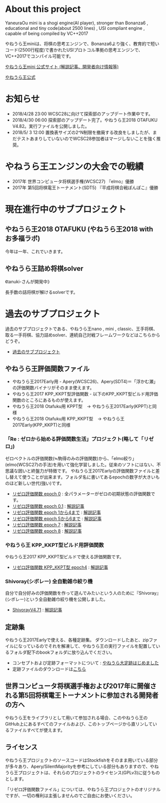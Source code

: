 # About this project

YaneuraOu mini is a shogi engine(AI player), stronger than Bonanza6 , educational and tiny code(about 2500 lines) , USI compliant engine , capable of being compiled by VC++2017

やねうら王miniは、将棋の思考エンジンで、Bonanza6より強く、教育的で短いコード(2500行程度)で書かれたUSIプロトコル準拠の思考エンジンで、VC++2017でコンパイル可能です。

[やねうら王mini 公式サイト (解説記事、開発者向け情報等)](http://yaneuraou.yaneu.com/YaneuraOu_Mini/)

[やねうら王公式 ](http://yaneuraou.yaneu.com/)

# お知らせ

- 2018/4/28 23:00 WCSC28に向けて探索部のアップデート作業中です。
- 2018/4/30 06:00 探索部のアップデート完了。やねうら王2018 OTAFUKU V4.82。実行ファイルを公開しました。
- 2018/5/ 3 12:00 置換表サイズの2^N制限を撤廃する改良をしましたが、まだテストあまりしていないのでWCSC28参加者はマージしないことを強く推奨。


# やねうら王エンジンの大会での戦績

- 2017年 世界コンピュータ将棋選手権(WCSC27) 『elmo』優勝
- 2017年 第5回将棋電王トーナメント(SDT5) 『平成将棋合戦ぽんぽこ』優勝

# 現在進行中のサブプロジェクト

## やねうら王2018 OTAFUKU (やねうら王2018 with お多福ラボ)

今年は一年、これでいきます。


## やねうら王詰め将棋solver

《tanuki-さんが開発中》

長手数の詰将棋が解けるsolverです。

# 過去のサブプロジェクト

過去のサブプロジェクトである、やねうら王nano , mini , classic、王手将棋、取る一手将棋、協力詰めsolver、連続自己対戦フレームワークなどはこちらからどうぞ。

- [過去のサブプロジェクト](/docs/README2017.md)

## やねうら王評価関数ファイル

- やねうら王2017Early用 - Apery(WCSC26)、Apery(SDT4)＝「浮かむ瀬」の評価関数バイナリがそのまま使えます。
- やねうら王2017 KPP_KKPT型評価関数 - 以下のKPP_KKPT型ビルド用評価関数のところにあるものが使えます。
- やねうら王2018 Otafuku用 KPPT型　→ やねうら王2017Early(KPPT)と同様
- やねうら王2018 Otafuku用 KPP_KKPT型　→ やねうら王2017Early(KPP_KKPT)と同様

### 「Re : ゼロから始める評価関数生活」プロジェクト(略して「リゼロ」)

ゼロベクトルの評価関数(≒駒得のみの評価関数)から、「elmo絞り」(elmo(WCSC27)の手法)を用いて強化学習しました。従来のソフトにはない、不思議な囲いと終盤力が特徴です。
やねうら王2017Earlyの評価関数ファイルと差し替えて使うことが出来ます。フォルダ名に書いてあるepochの数字が大きいものほど新しい世代(強い)です。

- [リゼロ評価関数 epoch 0](https://drive.google.com/open?id=0Bzbi5rbfN85Nb3o1Zkd6cjVNYkE) : 全パラメーターがゼロの初期状態の評価関数です。
- [リゼロ評価関数 epoch 0.1](https://drive.google.com/open?id=0Bzbi5rbfN85NNTBERmhiMGZlSWs) : [解説記事](http://yaneuraou.yaneu.com/2017/06/20/%E5%BE%93%E6%9D%A5%E6%89%8B%E6%B3%95%E3%81%AB%E5%9F%BA%E3%81%A5%E3%81%8F%E3%83%97%E3%83%AD%E3%81%AE%E6%A3%8B%E8%AD%9C%E3%82%92%E7%94%A8%E3%81%84%E3%81%AA%E3%81%84%E8%A9%95%E4%BE%A1%E9%96%A2%E6%95%B0/)
- [リゼロ評価関数 epoch 1から4まで](https://drive.google.com/open?id=0Bzbi5rbfN85NNWY0RTJlc2x5czg) : [解説記事](http://yaneuraou.yaneu.com/2017/06/12/%E4%BA%BA%E9%96%93%E3%81%AE%E6%A3%8B%E8%AD%9C%E3%82%92%E7%94%A8%E3%81%84%E3%81%9A%E3%81%AB%E8%A9%95%E4%BE%A1%E9%96%A2%E6%95%B0%E3%81%AE%E5%AD%A6%E7%BF%92%E3%81%AB%E6%88%90%E5%8A%9F/)
- [リゼロ評価関数 epoch 5から6まで](https://drive.google.com/open?id=0Bzbi5rbfN85NSS0wWkEwSERZVzQ) : [解説記事](http://yaneuraou.yaneu.com/2017/06/13/%E7%B6%9A-%E4%BA%BA%E9%96%93%E3%81%AE%E6%A3%8B%E8%AD%9C%E3%82%92%E7%94%A8%E3%81%84%E3%81%9A%E3%81%AB%E8%A9%95%E4%BE%A1%E9%96%A2%E6%95%B0%E3%81%AE%E5%AD%A6%E7%BF%92/)
- [リゼロ評価関数 epoch 7](https://drive.google.com/open?id=0Bzbi5rbfN85NWWloTFdMRjI5LWs) : [解説記事](http://yaneuraou.yaneu.com/2017/06/15/%E7%B6%9A2-%E4%BA%BA%E9%96%93%E3%81%AE%E6%A3%8B%E8%AD%9C%E3%82%92%E7%94%A8%E3%81%84%E3%81%9A%E3%81%AB%E8%A9%95%E4%BE%A1%E9%96%A2%E6%95%B0%E3%81%AE%E5%AD%A6%E7%BF%92/)
- [リゼロ評価関数 epoch 8](https://drive.google.com/open?id=0Bzbi5rbfN85NMHd0OEUxcUVJQW8) : [解説記事](http://yaneuraou.yaneu.com/2017/06/21/%E3%83%AA%E3%82%BC%E3%83%AD%E8%A9%95%E4%BE%A1%E9%96%A2%E6%95%B0epoch8%E5%85%AC%E9%96%8B%E3%81%97%E3%81%BE%E3%81%97%E3%81%9F%E3%80%82/)

### やねうら王 KPP_KKPT型ビルド用評価関数

やねうら王2017 KPP_KKPT型ビルドで使える評価関数です。

- [リゼロ評価関数 KPP_KKPT型 epoch4](https://drive.google.com/open?id=0Bzbi5rbfN85NSk1qQ042U0RnUEU) : [解説記事](http://yaneuraou.yaneu.com/2017/09/02/%E3%82%84%E3%81%AD%E3%81%86%E3%82%89%E7%8E%8B%E3%80%81kpp_kkpt%E5%9E%8B%E8%A9%95%E4%BE%A1%E9%96%A2%E6%95%B0%E3%81%AB%E5%AF%BE%E5%BF%9C%E3%81%97%E3%81%BE%E3%81%97%E3%81%9F/)

### Shivoray(シボレー) 全自動雑巾絞り機

自分で自分好みの評価関数を作って遊んでみたいという人のために『Shivoray』(シボレー)という全自動雑巾絞り機を公開しました。

- [ShivorayV4.71](https://drive.google.com/open?id=0Bzbi5rbfN85Nb292azZxRmU0R1U) : [解説記事](http://yaneuraou.yaneu.com/2017/06/26/%E3%80%8Eshivoray%E3%80%8F%E5%85%A8%E8%87%AA%E5%8B%95%E9%9B%91%E5%B7%BE%E7%B5%9E%E3%82%8A%E6%A9%9F%E5%85%AC%E9%96%8B%E3%81%97%E3%81%BE%E3%81%97%E3%81%9F/)

## 定跡集

やねうら王2017Earlyで使える、各種定跡集。
ダウンロードしたあと、zipファイルになっているのでそれを解凍して、やねうら王の実行ファイルを配置しているフォルダ配下のbookフォルダに放り込んでください。

- コンセプトおよび定跡フォーマットについて : [やねうら大定跡はじめました](http://yaneuraou.yaneu.com/2016/07/10/%E3%82%84%E3%81%AD%E3%81%86%E3%82%89%E5%A4%A7%E5%AE%9A%E8%B7%A1%E3%81%AF%E3%81%98%E3%82%81%E3%81%BE%E3%81%97%E3%81%9F/)
- 定跡ファイルのダウンロードは[こちら](https://github.com/yaneurao/YaneuraOu/releases/tag/v4.73_book)

## 世界コンピュータ将棋選手権および2017年に開催される第5回将棋電王トーナメントに参加される開発者の方へ

やねうら王をライブラリとして用いて参加される場合、このやねうら王のGitHub上にあるすべてのファイルおよび、このトップページから直リンしているファイルすべてが使えます。

## ライセンス

やねうら王プロジェクトのソースコードはStockfishをそのまま用いている部分が多々あり、Apery/SilentMajorityを参考にしている部分もありますので、やねうら王プロジェクトは、それらのプロジェクトのライセンス(GPLv3)に従うものとします。

「リゼロ評価関数ファイル」については、やねうら王プロジェクトのオリジナルですが、一切の権利は主張しませんのでご自由にお使いください。
